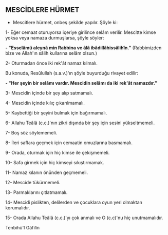 ## MESCİDLERE HÜRMET

- Mescitlere hürmet, onbeş şekilde yapılır. Şöyle ki:

1- Eğer cemaat oturuyorsa içeriye girilince selâm verilir. Mescitte kimse yoksa veya namaza durmuşlarsa, şöyle söyler:

**- "Esselâmü aleynâ min Rabbina ve âlâ ibâdillâhissâlihîn."** (Rabbimizden bize ve Allah'ın sâlih kullarına selâm olsun.)

2- Oturmadan önce iki rek'ât namaz kılmalı.

Bu konuda, Resûlullah (s.a.v.)'ın şöyle buyur­duğu rivayet edilir:

**- "Her şeyin bir selâmı vardır. Mescidin selâmı da iki rek'ât namazdır."**

3- Mescidin içinde bir şey alıp satmamalı.

4- Mescidin içinde kılıç çıkarılmamalı.

5- Kaybettiği bir şeyini bulmak için bağırmamalı.

6- Allahu Teâlâ (c.c.)'nın zikri dışında bir şey için sesini yükseltmemeli.

7- Boş söz söylememeli.

8- İleri saflara geçmek için cemaatin omuzlarına basmamalı.

9- Orada, oturmak için hiç kimse ile çekişmemeli.

10- Safa girmek için hiç kimseyi sıkıştırmamak.

11- Namaz kılanın önünden geçmemeli.

12- Mescide tükürmemeli.

13- Parmaklarını çıtlatmamalı.

14- Mescidi pislikten, delilerden ve çocuklara oyun yeri olmaktan korumalıdır.

15- Orada Allahu Teâlâ (c.c.)'yı çok anmalı ve O (c.c)'nu hiç unutmamalıdır.

Tenbihü'l Gâfilîn
